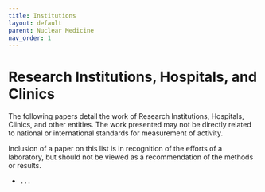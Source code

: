```yaml
---
title: Institutions
layout: default
parent: Nuclear Medicine
nav_order: 1
---
```


# Research Institutions, Hospitals, and Clinics

The following papers detail the work of Research Institutions, Hospitals,
Clinics, and other entities. The work presented may not be directly related to
national or international standards for measurement of activity.

Inclusion of a paper on this list is in recognition of the efforts of a
laboratory, but should not be viewed as a recommendation of the methods or
results.

- `...`
